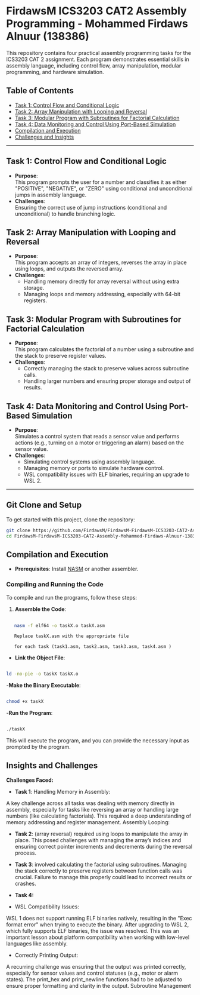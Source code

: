 # FirdawsM ICS3203 CAT2 Assembly Programming - Mohammed Firdaws Alnuur (138386)

This repository contains four practical assembly programming tasks for the ICS3203 CAT 2 assignment. Each program demonstrates essential skills in assembly language, including control flow, array manipulation, modular programming, and hardware simulation.

## Table of Contents
- [Task 1: Control Flow and Conditional Logic](#task-1-control-flow-and-conditional-logic)
- [Task 2: Array Manipulation with Looping and Reversal](#task-2-array-manipulation-with-looping-and-reversal)
- [Task 3: Modular Program with Subroutines for Factorial Calculation](#task-3-modular-program-with-subroutines-for-factorial-calculation)
- [Task 4: Data Monitoring and Control Using Port-Based Simulation](#task-4-data-monitoring-and-control-using-port-based-simulation)
- [Compilation and Execution](#compilation-and-execution)
- [Challenges and Insights](#challenges-and-insights)

---

## Task 1: Control Flow and Conditional Logic
- **Purpose**:  
  This program prompts the user for a number and classifies it as either "POSITIVE", "NEGATIVE", or "ZERO" using conditional and unconditional jumps in assembly language.
- **Challenges**:  
  Ensuring the correct use of jump instructions (conditional and unconditional) to handle branching logic.

## Task 2: Array Manipulation with Looping and Reversal
- **Purpose**:  
  This program accepts an array of integers, reverses the array in place using loops, and outputs the reversed array.
- **Challenges**:  
  - Handling memory directly for array reversal without using extra storage.  
  - Managing loops and memory addressing, especially with 64-bit registers.

## Task 3: Modular Program with Subroutines for Factorial Calculation
- **Purpose**:  
  This program calculates the factorial of a number using a subroutine and the stack to preserve register values.
- **Challenges**:  
  - Correctly managing the stack to preserve values across subroutine calls.  
  - Handling larger numbers and ensuring proper storage and output of results.

## Task 4: Data Monitoring and Control Using Port-Based Simulation
- **Purpose**:  
  Simulates a control system that reads a sensor value and performs actions (e.g., turning on a motor or triggering an alarm) based on the sensor value.
- **Challenges**:  
  - Simulating control systems using assembly language.  
  - Managing memory or ports to simulate hardware control.  
  - WSL compatibility issues with ELF binaries, requiring an upgrade to WSL 2.

---

## Git Clone and Setup
To get started with this project, clone the repository:

```sh
git clone https://github.com/FirdawsM/FirdawsM-FirdawsM-ICS3203-CAT2-Assembly-Mohammed-Firdaws-Alnuur-138386.git
cd FirdawsM-FirdawsM-ICS3203-CAT2-Assembly-Mohammed-Firdaws-Alnuur-138386
```
## Compilation and Execution
- **Prerequisites**: Install [NASM](https://www.nasm.us/) or another assembler.
### Compiling and Running the Code

To compile and run the programs, follow these steps:

1. **Assemble the Code**:
```sh
  
   nasm -f elf64 -o taskX.o taskX.asm
   ```
```
   Replace taskX.asm with the appropriate file 
```
```
   for each task (task1.asm, task2.asm, task3.asm, task4.asm )
   ```

- **Link the Object File**:
```sh

ld -no-pie -o taskX taskX.o
```
-**Make the Binary Executable**:
```sh

chmod +x taskX
```

-**Run the Program**:
```sh 

./taskX
```


This will execute the program, and you can provide the necessary input as prompted by the program.
## Insights and Challenges
**Challenges Faced:**
- **Task 1**: 
Handling Memory in Assembly:

A key challenge across all tasks was dealing with memory directly in assembly, especially for tasks like reversing an array or handling large numbers (like calculating factorials). This required a deep understanding of memory addressing and register management.
Assembly Looping:

- **Task 2**: (array reversal) required using loops to manipulate the array in place. This posed challenges with managing the array’s indices and ensuring correct pointer increments and decrements during the reversal process.

- **Task 3**: involved calculating the factorial using subroutines. Managing the stack correctly to preserve registers between function calls was crucial. Failure to manage this properly could lead to incorrect results or crashes.

- **Task 4:** 

- WSL Compatibility Issues:

WSL 1 does not support running ELF binaries natively, resulting in the "Exec format error" when trying to execute the binary. After upgrading to WSL 2, which fully supports ELF binaries, the issue was resolved. This was an important lesson about platform compatibility when working with low-level languages like assembly.

- Correctly Printing Output:

A recurring challenge was ensuring that the output was printed correctly, especially for sensor values and control statuses (e.g., motor or alarm states). The print_hex and print_newline functions had to be adjusted to ensure proper formatting and clarity in the output.
Subroutine Management 

